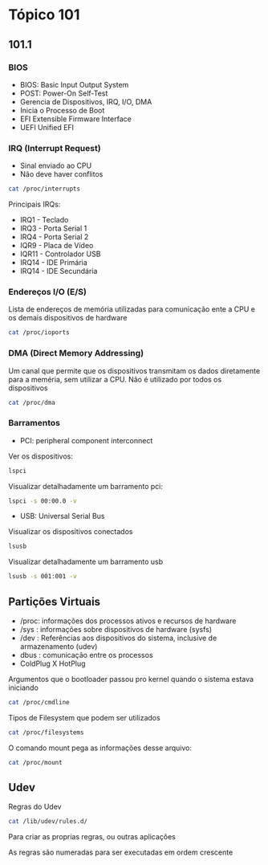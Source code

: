 # Tópico 101

## 101.1

### BIOS

- BIOS: Basic Input Output System
- POST: Power-On Self-Test
- Gerencia de Dispositivos, IRQ, I/O, DMA
- Inicia o Processo de Boot
- EFI Extensible Firmware Interface
- UEFI Unified EFI

### IRQ (Interrupt Request)

- Sinal enviado ao CPU
- Não deve haver conflitos

```bash
cat /proc/interrupts
```

Principais IRQs:

- IRQ1  - Teclado
- IRQ3  - Porta Serial 1
- IRQ4  - Porta Serial 2
- IQR9  - Placa de Vídeo
- IQR11 - Controlador USB
- IRQ14 - IDE Primária
- IRQ14 - IDE Secundária

### Endereços I/O (E/S)

Lista de endereços de memória utilizadas para comunicação ente a CPU e os demais dispositivos de hardware

```bash
cat /proc/ioports
```

### DMA (Direct Memory Addressing)

Um canal que permite que os dispositivos transmitam os dados diretamente para a meméria, sem utilizar a CPU. Não é utilizado por todos os dispositivos

```bash
cat /proc/dma
```

### Barramentos

- PCI: peripheral component interconnect

Ver os dispositivos:

```bash
lspci
```

Visualizar detalhadamente um barramento pci:

```bash
lspci -s 00:00.0 -v
```

- USB: Universal Serial Bus

Visualizar os dispositivos conectados

```bash
lsusb
```

Visualizar detalhadamente um barramento usb

```bash
lsusb -s 001:001 -v
```

## Partições Virtuais

- /proc: informações dos processos ativos e recursos de hardware
- /sys : informações sobre dispositivos de hardware (sysfs)
- /dev : Referências aos dispositivos do sistema, inclusive de armazenamento (udev)
- dbus : comunicação entre os processos
- ColdPlug X HotPlug

Argumentos que o bootloader passou pro kernel quando o sistema estava iniciando

```bash
cat /proc/cmdline
```

Tipos de Filesystem que podem ser utilizados

```bash
cat /proc/filesystems
```

O comando mount pega as informações desse arquivo:

```bash
cat /proc/mount
```

## Udev

Regras do Udev

```bash
cat /lib/udev/rules.d/
```

Para criar as proprias regras, ou outras aplicações

As regras são numeradas para ser executadas em ordem crescente

